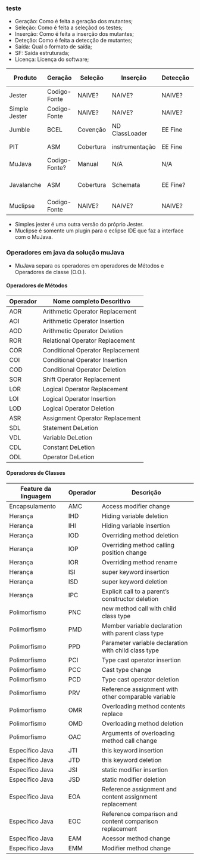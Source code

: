 ### teste

* Geração: Como é feita a geração dos mutantes;
* Seleção: Como é feita a seleçãod os testes;
* Inserção: Como é feita a inserção dos mutantes;
* Deteção: Como é feita a detecção de mutantes;
* Saída: Qual o formato de saída;
* SF: Saída estruturada;
* Licença: Licença do software;





| Produto      | Geração       | Seleção   | Inserção       | Detecção | Saída              | SF* | Licença | Mailing List  |
|--------------|---------------|-----------|----------------|----------|--------------------|---- |---------|---------------|
|Jester        | Codigo-Fonte  | NAIVE?    | NAIVE?         | NAIVE?   | Código anotado     | Não | MIT     | Não           |
|Simple Jester | Codigo-Fonte  | NAIVE?    | NAIVE?         | NAIVE?   | Código anotado     | Não | MIT     | Não           |
|Jumble        | BCEL          | Covenção  | ND ClassLoader | EE Fine  | Plain Text         | Não | Apache2 | Sim           |
|PIT           | ASM           | Cobertura | instrumentação | EE Fine  | Código anotado     | Sim | Apache2 | Sim           |
|MuJava        | Codigo-Fonte? | Manual    | N/A            | N/A      | Código anotado     | Não | N/A     | Não           |
|Javalanche    | ASM           | Cobertura | Schemata       | EE Fine? | Plain Text Visual  | Sim | LGPL    | Não           |
|Muclipse      | Codigo-Fonte  | NAIVE?    | NAIVE?         | NAIVE?   | Código Anotado     | Não | MIT     | Não           |

* Simples jester é uma outra versão do próprio Jester.
* Muclipse é somente um plugin para o eclipse IDE que faz a interface com o MuJava.


### Operadores em java da solução muJava

* MuJava separa os operadores em operadores de Métodos e Operadores de classe (O.O.).

#### Operadores de Métodos
|Operador| Nome completo Descritivo   |
|--------|----------------------------|
|AOR| Arithmetic Operator Replacement |
|AOI| Arithmetic Operator Insertion   |
|AOD| Arithmetic Operator Deletion    |
|ROR| Relational Operator Replacement |
|COR| Conditional Operator Replacement|
|COI| Conditional Operator Insertion  |
|COD| Conditional Operator Deletion   |
|SOR| Shift Operator Replacement      |
|LOR| Logical Operator Replacement    |
|LOI| Logical Operator Insertion      |
|LOD| Logical Operator Deletion       |
|ASR| Assignment Operator Replacement |
|SDL| Statement DeLetion              |
|VDL| Variable DeLetion               |
|CDL| Constant DeLetion               |
|ODL| Operator DeLetion               |

#### Operadores de Classes

|Feature da linguagem | Operador | Descrição                                              |
|---------------------|----------|--------------------------------------------------------|
|Encapsulamento       | AMC      |Access modifier change                                  |
|Herança              |IHD       |Hiding variable deletion                                |
|Herança              |IHI       |Hiding variable insertion                               |
|Herança              |IOD       |Overriding method deletion                              |
|Herança              |IOP       |Overriding method calling position change               |
|Herança              |IOR       |Overriding method rename                                |
|Herança              |ISI       |super keyword insertion                                 |
|Herança              |ISD       |super keyword deletion                                  |
|Herança              |IPC       |Explicit call to a parent’s constructor deletion        |
|Polimorfismo         |PNC       |new method call with child class type                   |
|Polimorfismo         |PMD       |Member variable declaration with parent class type      |
|Polimorfismo         |PPD       |Parameter variable declaration with child class type    |
|Polimorfismo         |PCI       |Type cast operator insertion                            |
|Polimorfismo         |PCC       |Cast type change                                        |
|Polimorfismo         |PCD       |Type cast operator deletion                             |
|Polimorfismo         |PRV       |Reference assignment with other comparable variable     |
|Polimorfismo         |OMR       |Overloading method contents replace                     |
|Polimorfismo         |OMD       |Overloading method deletion                             |
|Polimorfismo         |OAC       |Arguments of overloading method call change             |
|Específico Java      |JTI       |this keyword insertion                                  |
|Específico Java      |JTD       |this keyword deletion                                   |
|Específico Java      |JSI       |static modifier insertion                               |
|Específico Java      |JSD       |static modifier deletion                                |
|Específico Java      |EOA       |Reference assignment and content assignment replacement |
|Específico Java      |EOC       |Reference comparison and content comparison replacement |
|Específico Java      |EAM       |Acessor method change                                   |
|Específico Java      |EMM       |Modifier method change                                  |
